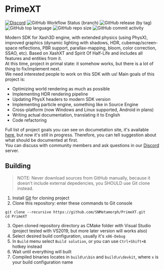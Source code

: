 # PrimeXT
[![Discord](https://img.shields.io/discord/824538989616824350)](https://discord.gg/BxQUMUescJ)
![GitHub Workflow Status (branch)](https://img.shields.io/github/workflow/status/SNMetamorph/PrimeXT/nightly-builds/master)
![GitHub release (by tag)](https://img.shields.io/github/downloads/SNMetamorph/PrimeXT/total)
![GitHub top language](https://img.shields.io/github/languages/top/SNMetamorph/PrimeXT)
![GitHub repo size](https://img.shields.io/github/repo-size/SNMetamorph/PrimeXT)
![GitHub commit activity](https://img.shields.io/github/commit-activity/m/SNMetamorph/PrimeXT)

Modern SDK for Xash3D engine, with extended physics (using PhysX), improved graphics (dynamic lighting with shadows, HDR, cubemap/screen-space reflections, PBR support, parallax-mapping, bloom, color correction, SSAO, etc). 
Based on XashXT and Spirit Of Half-Life and includes all features and entities from it.  
At this time, project in primal state: it somehow works, but there is a lot of thing to fix/implement next.  
We need interested people to work on this SDK with us! Main goals of this project is:
- Optimizing world rendering as much as possible
- Implementing HDR rendering pipeline
- Updating PhysX headers to modern SDK version
- Implementing particle engine, something like in Source Engine
- Cross-platform (now Windows and Linux supported, Android in plans)
- Writing actual documentation, translating it to English
- Code refactoring

Full list of project goals you can see on documetation site, it's available [here](https://snmetamorph.github.io/PrimeXT/), but now it's still in progress. 
Therefore, you can tell suggestion about what should be documented at first.  
You can discuss with community members and ask questions in our [Discord](https://discord.gg/BxQUMUescJ) server.
## Building
> NOTE: Never download sources from GitHub manually, because it doesn't include external depedencies, you SHOULD use Git clone instead.
1) Install [Git](https://git-scm.com/download/win) for cloning project
2) Clone this repository: enter these commands to Git console
```
git clone --recursive https://github.com/SNMetamorph/PrimeXT.git
cd PrimeXT
```
3) Open cloned repository directory as CMake folder with Visual Studio (project tested with VS2019, but more later version will works also)<br>
4) Select desired build configuration, usually it's `x86-Debug`
4) In `Build` menu select `Build solution`, or you can use `Ctrl+Shift+B` hotkey instead
5) Wait until everything will built
6) Compiled binaries locates in `build\x\bin` and `build\x\devkit`, where `x` is your build configuration name
